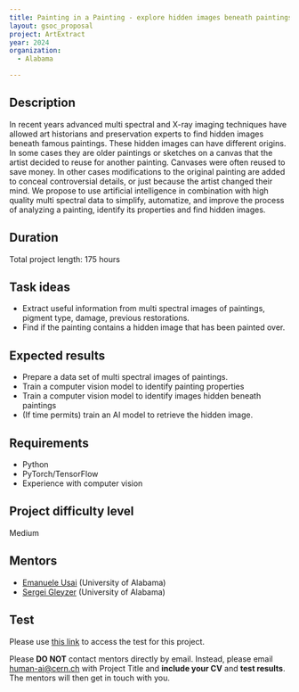 ```yaml
---
title: Painting in a Painting - explore hidden images beneath paintings with artificial intelligence
layout: gsoc_proposal
project: ArtExtract
year: 2024
organization:
  - Alabama

---
```


## Description

In recent years advanced multi spectral and X-ray imaging techniques have allowed art historians and preservation experts to find hidden images beneath famous paintings. These hidden images can have different origins. In some cases they are older paintings or sketches on a canvas that the artist decided to reuse for another painting. Canvases were often reused to save money. In other cases modifications to the original painting are added to conceal controversial details, or just because the artist changed their mind. We propose to use artificial intelligence in combination with high quality multi spectral data to simplify, automatize, and improve the process of analyzing a painting, identify its properties and find hidden images.  

## Duration

Total project length: 175 hours

## Task ideas
 * Extract useful information from multi spectral images of paintings, pigment type, damage, previous restorations.
 * Find if the painting contains a hidden image that has been painted over.

## Expected results
 * Prepare a data set of multi spectral images of paintings.
 * Train a computer vision model to identify painting properties
 * Train a computer vision model to identify images hidden beneath paintings
 * (If time permits) train an AI model to retrieve the hidden image.

## Requirements
 * Python
 * PyTorch/TensorFlow
 * Experience with computer vision


## Project difficulty level
Medium

## Mentors
  * [Emanuele Usai](mailto:human-ai@cern.ch) (University of Alabama)
  * [Sergei Gleyzer](mailto:human-ai@cern.ch) (University of Alabama)

## Test
Please use [this link](https://docs.google.com/document/d/e/2PACX-1vQojnszopRSV0t5jZsEL3PKOCWOrkUflBnnpIJp_Gb9Jtalky4TAnnPlhltwfU60HLiuNdtaRaLurV4/pub) to access the test for this project.


Please **DO NOT** contact mentors directly by email. Instead, please email [human-ai@cern.ch](mailto:human-ai@cern.ch) with Project Title and **include your CV** and **test results**. The mentors will then get in touch with you.


